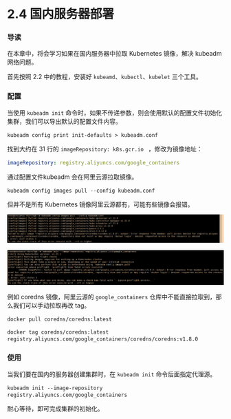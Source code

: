 # 2.4 国内服务器部署



### 导读

在本章中，将会学习如果在国内服务器中拉取 Kubernetes 镜像，解决 kubeadm 网络问题。

首先按照 2.2 中的教程，安装好 `kubeamd`、`kubectl`、`kubelet` 三个工具。



### 配置

当使用 `kubeadm init` 命令时，如果不传递参数，则会使用默认的配置文件初始化集群，我们可以导出默认的配置文件内容。

```shell
kubeadm config print init-defaults > kubeadm.conf
```

找到大约在 31 行的 `imageRepository: k8s.gcr.io ` ，修改为镜像地址：

```yaml
imageRepository: registry.aliyuncs.com/google_containers
```



通过配置文件kubeadm 会在阿里云源拉取镜像。

```shell
kubeadm config images pull --config kubeadm.conf
```

但并不是所有 Kubernetes 镜像阿里云源都有，可能有些镜像会报错。

![阿里云3](./.images/阿里云3.png)

![阿里云4](./.images/阿里云4.png)



例如 coredns 镜像，阿里云源的 `google_containers` 仓库中不能直接拉取到，那么我们可以手动拉取再改 tag。

```shell
docker pull coredns/coredns:latest
```

```shell
docker tag coredns/coredns:latest registry.aliyuncs.com/google_containers/coredns/coredns:v1.8.0
```



### 使用

当我们要在国内的服务器创建集群时，在 `kubeadm init` 命令后面指定代理源。

```shell
kubeadm init --image-repository registry.aliyuncs.com/google_containers
```

耐心等待，即可完成集群的初始化。